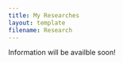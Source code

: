 ```yaml
---
title: My Researches
layout: template
filename: Research
--- 
```



Information will be availble soon!
